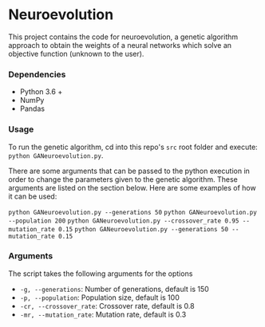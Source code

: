 # Neuroevolution
This project contains the code for neuroevolution, a genetic algorithm approach to obtain the weights of a neural networks which solve an objective function (unknown to the user).

### Dependencies

* Python 3.6 +
* NumPy
* Pandas

### Usage

To run the genetic algorithm, cd into this repo's `src` root folder and execute:
    `python GANeuroevolution.py`.

There are some arguments that can be passed to the python execution in order to change the parameters given to the genetic algorithm. These arguments are listed on the section below. Here are some examples of how it can be used:

`python GANeuroevolution.py --generations 50`
`python GANeuroevolution.py --population 200`
`python GANeuroevolution.py --crossover_rate 0.95 --mutation_rate 0.15`
`python GANeuroevolution.py --generations 50 --mutation_rate 0.15`

### Arguments
The script takes the following arguments for the options

- `-g, --generations`: Number of generations, default is 150
- `-p, --population`: Population size, default is 100
- `-cr, --crossover_rate`: Crossover rate, default is 0.8
- `-mr, --mutation_rate`: Mutation rate, default is 0.3
